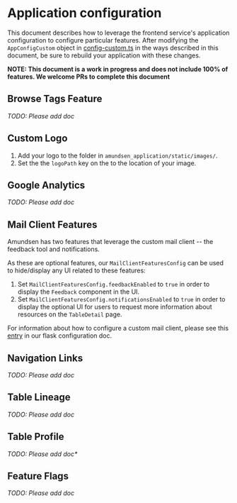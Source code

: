 # Application configuration

This document describes how to leverage the frontend service's application configuration to configure particular features. After modifying the `AppConfigCustom` object in [config-custom.ts](https://github.com/lyft/amundsenfrontendlibrary/blob/master/amundsen_application/static/js/config/config-custom.ts) in the ways described in this document, be sure to rebuild your application with these changes.

**NOTE: This document is a work in progress and does not include 100% of features. We welcome PRs to complete this document**

## Browse Tags Feature

_TODO: Please add doc_

## Custom Logo

1. Add your logo to the folder in `amundsen_application/static/images/`.
2. Set the the `logoPath` key on the  to the location of your image.

## Google Analytics

_TODO: Please add doc_

## Mail Client Features
Amundsen has two features that leverage the custom mail client -- the feedback tool and notifications. 

As these are optional features, our `MailClientFeaturesConfig` can be used to hide/display any UI related to these features:
1. Set `MailClientFeaturesConfig.feedbackEnabled` to `true` in order to display the `Feedback` component in the UI.
2. Set `MailClientFeaturesConfig.notificationsEnabled` to `true` in order to display the optional UI for users to request more information about resources on the `TableDetail` page.

For information about how to configure a custom mail
client, please see this [entry](flask_config.md#mail-client-features) in our flask configuration doc.

## Navigation Links

_TODO: Please add doc_

## Table Lineage

_TODO: Please add doc_

## Table Profile

_TODO: Please add doc*_

## Feature Flags

_TODO: Please add doc_
